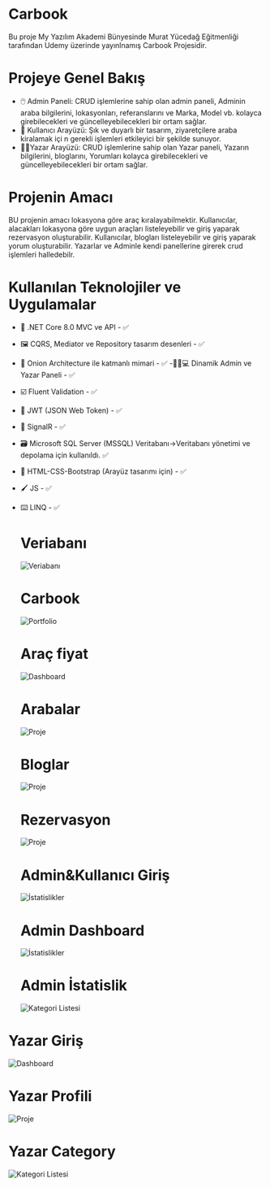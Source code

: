 #  Carbook
Bu proje My Yazılım Akademi Bünyesinde Murat Yücedağ Eğitmenliği tarafından  Udemy üzerinde yayınlnamış Carbook Projesidir.

# Projeye Genel Bakış

- 🖱️ Admin Paneli: CRUD işlemlerine sahip olan admin paneli, Adminin  araba bilgilerini, lokasyonları, referanslarını ve Marka, Model vb. kolayca girebilecekleri ve güncelleyebilecekleri bir ortam sağlar.
- 👤 Kullanıcı Arayüzü: Şık ve duyarlı bir tasarım, ziyaretçilere araba kiralamak içi n gerekli işlemleri etkileyici bir şekilde sunuyor.
- 🧑‍💻Yazar Arayüzü: CRUD işlemlerine sahip olan Yazar paneli, Yazarın bilgilerini, bloglarını, Yorumları kolayca girebilecekleri ve güncelleyebilecekleri bir ortam sağlar.

# Projenin Amacı
BU projenin amacı lokasyona göre araç kıralayabilmektir.
Kullanıcılar, alacakları lokasyona göre uygun araçları listeleyebilir ve giriş yaparak rezervasyon oluşturabilir.
Kullanıcılar, blogları listeleyebilir ve giriş yaparak yorum  oluşturabilir.
Yazarlar ve Adminle kendi panellerine girerek crud işlemleri halledebilr.


# Kullanılan Teknolojiler ve Uygulamalar

- 🤖 .NET Core 8.0 MVC ve API - ✅
- 🖼️ CQRS, Mediator ve Repository tasarım desenleri - ✅
- 🎡 Onion Architecture ile katmanlı mimari - ✅
-👨🏻💻 Dinamik Admin ve Yazar Paneli - ✅
- ☑️ Fluent Validation - ✅
- 🔐 JWT (JSON Web Token) - ✅
- 📡 SignalR - ✅
- 🗃️  Microsoft SQL Server (MSSQL) Veritabanı->Veritabanı yönetimi ve depolama için kullanıldı. ✅
- 🎨 HTML-CSS-Bootstrap (Arayüz tasarımı için) - ✅
- 🖌️ JS - ✅
- ⌨️ LINQ - ✅

  # Veriabanı
   ![Veriabanı](https://github.com/busenurdmb/CarBook/blob/master/Frontends/CarBokk.WebUI/wwwroot/img/veridiagram.png)
  # Carbook
   ![Portfolio](https://github.com/busenurdmb/CarBook/blob/master/Frontends/CarBokk.WebUI/wwwroot/img/Default.jpeg)
   # Araç fiyat
   ![Dashboard](https://github.com/busenurdmb/CarBook/blob/master/Frontends/CarBokk.WebUI/wwwroot/img/ara%C3%A7%20fiyat.jpeg)
  # Arabalar
   ![Proje](https://github.com/busenurdmb/CarBook/blob/master/Frontends/CarBokk.WebUI/wwwroot/img/Arabalar.jpeg)
  # Bloglar
   ![Proje](https://github.com/busenurdmb/CarBook/blob/master/Frontends/CarBokk.WebUI/wwwroot/img/defaultblog.jpeg)
   # Rezervasyon
   ![Proje](https://github.com/busenurdmb/CarBook/blob/master/Frontends/CarBokk.WebUI/wwwroot/img/rezervasyon.jpeg)
  
  
  # Admin&Kullanıcı Giriş
   ![İstatislikler](https://github.com/busenurdmb/CarBook/blob/master/Frontends/CarBokk.WebUI/wwwroot/img/adming.jpeg)
  # Admin Dashboard
   ![İstatislikler](https://github.com/busenurdmb/CarBook/blob/master/Frontends/CarBokk.WebUI/wwwroot/img/dashboard.jpeg)
  # Admin İstatislik
   ![Kategori Listesi](https://github.com/busenurdmb/CarBook/blob/master/Frontends/CarBokk.WebUI/wwwroot/img/istatislik.jpeg)
  
 # Yazar Giriş
   ![Dashboard](https://github.com/busenurdmb/CarBook/blob/master/Frontends/CarBokk.WebUI/wwwroot/img/yazargiri%C5%9F.jpeg)
# Yazar Profili
   ![Proje](https://github.com/busenurdmb/CarBook/blob/master/Frontends/CarBokk.WebUI/wwwroot/img/yazarprofil.jpeg)
# Yazar Category
   ![Kategori Listesi](https://github.com/busenurdmb/CarBook/blob/master/Frontends/CarBokk.WebUI/wwwroot/img/yazarkategori.jpeg)



